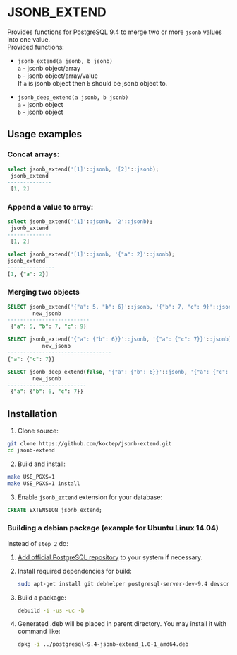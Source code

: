 # JSONB_EXTEND

Provides functions for PostgreSQL 9.4 to merge two or more `jsonb` values into one value.  
Provided functions:
* `jsonb_extend(a jsonb, b jsonb)`  
`a` - jsonb object/array  
`b` - jsonb object/array/value  
If `a` is jsonb object then `b` should be jsonb object to.

* `jsonb_deep_extend(a jsonb, b jsonb)`  
`a` - jsonb object  
`b` - jsonb object

## Usage examples

### Concat arrays:
```sql
select jsonb_extend('[1]'::jsonb, '[2]'::jsonb);
 jsonb_extend 
--------------
 [1, 2]
```
### Append a value to array:
```sql
select jsonb_extend('[1]'::jsonb, '2'::jsonb);
 jsonb_extend 
--------------
 [1, 2]
 ```
 ```sql
 select jsonb_extend('[1]'::jsonb, '{"a": 2}'::jsonb);
 jsonb_extend  
---------------
 [1, {"a": 2}]
```
### Merging two objects
```sql
SELECT jsonb_extend('{"a": 5, "b": 6}'::jsonb, '{"b": 7, "c": 9}'::jsonb) AS new_jsonb;
        new_jsonb
--------------------------
 {"a": 5, "b": 7, "c": 9}
 ```
 ```sql
SELECT jsonb_extend('{"a": {"b": 6}}'::jsonb, '{"a": {"c": 7}}'::jsonb) AS new_jsonb;
            new_jsonb
---------------------------------
 {"a": {"c": 7}}
```
```sql
SELECT jsonb_deep_extend(false, '{"a": {"b": 6}}'::jsonb, '{"a": {"c": 7}}'::jsonb) AS new_jsonb;
        new_jsonb
-------------------------
 {"a": {"b": 6, "c": 7}}
```

## Installation

 1. Clone source:  
 ```sh
 git clone https://github.com/koctep/jsonb-extend.git
 cd jsonb-extend
 ```

 2. Build and install:  
 ```sh
 make USE_PGXS=1
 make USE_PGXS=1 install
 ```
 
 3. Enable `jsonb_extend` extension for your database:  
 ```sql
 CREATE EXTENSION jsonb_extend;
 ```
### Building a debian package (example for Ubuntu Linux 14.04)
 
 Instead of `step 2` do:
 
 1. [Add official PostgreSQL repository](https://wiki.postgresql.org/wiki/Apt) to your system if necessary.

 2. Install required dependencies for build:  
    ```sh
    sudo apt-get install git debhelper postgresql-server-dev-9.4 devscripts
    ```

 3. Build a package:  
    ```sh
    debuild -i -us -uc -b
    ```

 4. Generated .deb will be placed in parent directory. You may install it with command like:  
    ```sh
    dpkg -i ../postgresql-9.4-jsonb-extend_1.0-1_amd64.deb
    ```
